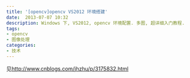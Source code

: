 ```yaml
---
title: '[opencv]opencv VS2012 环境搭建'
date:  2013-07-07 10:32
description: Windows 下, VS2012, opencv 环境配置. 多图, 超详细入门教程.
tags:  
- opencv
- 图像处理
categories: 
- 技术
---
```



见<http://www.cnblogs.com/jhzhu/p/3175832.html>